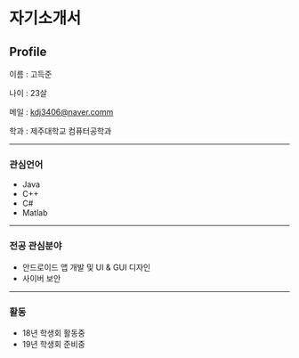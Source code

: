 # 자기소개서



## Profile


이름 : 고득준

나이 : 23살

메일 : kdj3406@naver.comm

학과 : 제주대학교 컴퓨터공학과

<hr/>

### 관심언어

- Java
- C++
- C#
- Matlab

<hr/>

### 전공 관심분야
- 안드로이드 앱 개발 및 UI & GUI 디자인
- 사이버 보안 

<hr/>

### 활동
- 18년 학생회 활동중
- 19년 학생회 준비중

